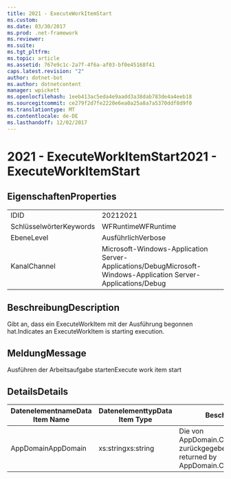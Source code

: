 ```yaml
---
title: 2021 - ExecuteWorkItemStart
ms.custom: 
ms.date: 03/30/2017
ms.prod: .net-framework
ms.reviewer: 
ms.suite: 
ms.tgt_pltfrm: 
ms.topic: article
ms.assetid: 767e9c1c-2a7f-4f6a-af03-bf0e45168f41
caps.latest.revision: "2"
author: dotnet-bot
ms.author: dotnetcontent
manager: wpickett
ms.openlocfilehash: 1eeb413ac5eda4e9aadd3a38dab783de4a4eeb18
ms.sourcegitcommit: ce279f2d7fe2220e6ea0a25a8a7a5370ddf8d9f0
ms.translationtype: MT
ms.contentlocale: de-DE
ms.lasthandoff: 12/02/2017
---
```

# <a name="2021---executeworkitemstart"></a><span data-ttu-id="84bc6-102">2021 - ExecuteWorkItemStart</span><span class="sxs-lookup"><span data-stu-id="84bc6-102">2021 - ExecuteWorkItemStart</span></span>
## <a name="properties"></a><span data-ttu-id="84bc6-103">Eigenschaften</span><span class="sxs-lookup"><span data-stu-id="84bc6-103">Properties</span></span>  
  
|||  
|-|-|  
|<span data-ttu-id="84bc6-104">ID</span><span class="sxs-lookup"><span data-stu-id="84bc6-104">ID</span></span>|<span data-ttu-id="84bc6-105">2021</span><span class="sxs-lookup"><span data-stu-id="84bc6-105">2021</span></span>|  
|<span data-ttu-id="84bc6-106">Schlüsselwörter</span><span class="sxs-lookup"><span data-stu-id="84bc6-106">Keywords</span></span>|<span data-ttu-id="84bc6-107">WFRuntime</span><span class="sxs-lookup"><span data-stu-id="84bc6-107">WFRuntime</span></span>|  
|<span data-ttu-id="84bc6-108">Ebene</span><span class="sxs-lookup"><span data-stu-id="84bc6-108">Level</span></span>|<span data-ttu-id="84bc6-109">Ausführlich</span><span class="sxs-lookup"><span data-stu-id="84bc6-109">Verbose</span></span>|  
|<span data-ttu-id="84bc6-110">Kanal</span><span class="sxs-lookup"><span data-stu-id="84bc6-110">Channel</span></span>|<span data-ttu-id="84bc6-111">Microsoft-Windows-Application Server-Applications/Debug</span><span class="sxs-lookup"><span data-stu-id="84bc6-111">Microsoft-Windows-Application Server-Applications/Debug</span></span>|  
  
## <a name="description"></a><span data-ttu-id="84bc6-112">Beschreibung</span><span class="sxs-lookup"><span data-stu-id="84bc6-112">Description</span></span>  
 <span data-ttu-id="84bc6-113">Gibt an, dass ein ExecuteWorkItem mit der Ausführung begonnen hat.</span><span class="sxs-lookup"><span data-stu-id="84bc6-113">Indicates an ExecuteWorkItem is starting execution.</span></span>  
  
## <a name="message"></a><span data-ttu-id="84bc6-114">Meldung</span><span class="sxs-lookup"><span data-stu-id="84bc6-114">Message</span></span>  
 <span data-ttu-id="84bc6-115">Ausführen der Arbeitsaufgabe starten</span><span class="sxs-lookup"><span data-stu-id="84bc6-115">Execute work item start</span></span>  
  
## <a name="details"></a><span data-ttu-id="84bc6-116">Details</span><span class="sxs-lookup"><span data-stu-id="84bc6-116">Details</span></span>  
  
|<span data-ttu-id="84bc6-117">Datenelementname</span><span class="sxs-lookup"><span data-stu-id="84bc6-117">Data Item Name</span></span>|<span data-ttu-id="84bc6-118">Datenelementtyp</span><span class="sxs-lookup"><span data-stu-id="84bc6-118">Data Item Type</span></span>|<span data-ttu-id="84bc6-119">Beschreibung</span><span class="sxs-lookup"><span data-stu-id="84bc6-119">Description</span></span>|  
|--------------------|--------------------|-----------------|  
|<span data-ttu-id="84bc6-120">AppDomain</span><span class="sxs-lookup"><span data-stu-id="84bc6-120">AppDomain</span></span>|<span data-ttu-id="84bc6-121">xs:string</span><span class="sxs-lookup"><span data-stu-id="84bc6-121">xs:string</span></span>|<span data-ttu-id="84bc6-122">Die von AppDomain.CurrentDomain.FriendlyName zurückgegebene Zeichenfolge.</span><span class="sxs-lookup"><span data-stu-id="84bc6-122">The string returned by AppDomain.CurrentDomain.FriendlyName.</span></span>|

